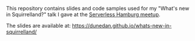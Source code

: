 This repository contains slides and code samples used for my "What's new in
Squirrelland?" talk I gave at the [Serverless Hamburg meetup][1].

The slides are available at: https://dunedan.github.io/whats-new-in-squirrelland/

[1]: https://www.meetup.com/de-DE/Serverless-Hamburg/events/257265293/
